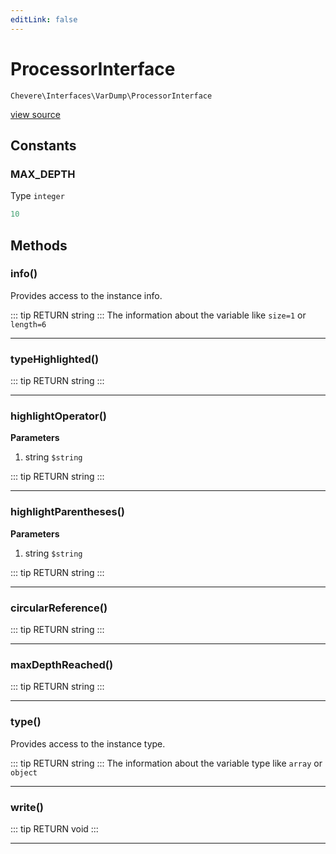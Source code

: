 ```yaml
---
editLink: false
---
```


# ProcessorInterface

`Chevere\Interfaces\VarDump\ProcessorInterface`

[view source](https://github.com/chevere/chevere/blob/master/interfaces/VarDump/ProcessorInterface.php)

## Constants

### MAX_DEPTH

Type `integer`

```php
10
```

## Methods

### info()

Provides access to the instance info.

::: tip RETURN
string
:::
The information about the variable like `size=1` or `length=6`

---

### typeHighlighted()

::: tip RETURN
string
:::

---

### highlightOperator()

**Parameters**

1. string `$string`

::: tip RETURN
string
:::

---

### highlightParentheses()

**Parameters**

1. string `$string`

::: tip RETURN
string
:::

---

### circularReference()

::: tip RETURN
string
:::

---

### maxDepthReached()

::: tip RETURN
string
:::

---

### type()

Provides access to the instance type.

::: tip RETURN
string
:::
The information about the variable type like `array` or `object`

---

### write()

::: tip RETURN
void
:::

---

